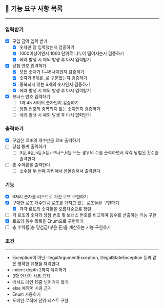 ## 🚀 기능 요구 사항 목록

<hr>

### 입력받기

- [x] 구입 금액 입력 받기
    - [x] 숫자만 잘 입력했는지 검증하기
    - [x] 1000이상이면서 1000 단위로 나누어 떨어지는지 검증하기
    - [x] 에러 발생 시 예외 발생 후 다시 입력받기
- [x] 당첨 번호 입력하기
    - [x] 모든 숫자가 1~45사이인지 검증하기
    - [x] 숫자가 6개를 ,로 구분했는지 검증하기
    - [x] 중복되지 않는 6개의 숫자인지 검증하기
    - [x] 에러 발생 시 예외 발생 후 다시 입력받기
- [x] 보너스 번호 입력하기
    - [ ] 1과 45 사이의 숫자인지 검증하기
    - [ ] 당첨 번호와 중복되지 않는 숫자인지 검증하기
    - [ ] 에러 발생 시 예외 발생 후 다시 입력받기

### 출력하기

- [x] 구입한 로또의 개수만큼 로또 출력하기
- [ ] 당첨 통계 출력하기
    - [ ] 3등,4등,5등,5등+보너스,6등 모든 경우의 수를 출력하면서 각각 당첨된 횟수를 출력한다
- [ ] 총 수익률을 출력한다
    - [ ] 소수점 두 번째 자리에서 반올림해서 출력한다

### 기능

- [x] 6자리 숫자를 리스트로 가진 로또 구현하기
- [x] 구매한 로또 개수만큼 로또를 가지고 있는 로또들을 구현하기
    - [x] 각각 로또의 숫자들을 오름차순으로 정렬
- [ ] 각 로또의 숫자와 당첨 번호 및 보너스 번호를 비교하여 등수를 산출하는 기능 구현
- [x] 로또의 등수 목록을 Enum으로 구현하기
- [ ] 총 수익률(총 당첨금/넣은 돈)을 계산하는 기능 구현하기

### 조건

<hr>

- Exception이 아닌 IllegalArgumentException, IllegalStateException
  등과 같은 명확한 유형을 처리한다
- indent depth 2까지 유지하기
- 3항 연산자 사용 금지
- 메서드 라인 15줄 넘어가지 않기
- else 예약어 사용 금지
- Enum 사용하기
- 도메인 로직에 단위 테스트 구현

